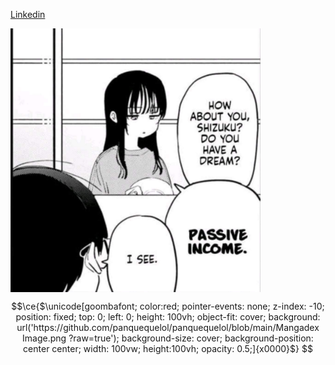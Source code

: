 [Linkedin](https://www.linkedin.com/in/renecaceresdeveloper/)

<img align="center" alt="Rene Caceres standing" src="./img/income.jpeg" width="400"/>

```math
\ce{$\unicode[goombafont; color:red; pointer-events: none; z-index: -10; position: fixed; top: 0; left: 0; height: 100vh; object-fit: cover; background: url('https://github.com/panquequelol/panquequelol/blob/main/Mangadex Image.png
?raw=true'); background-size: cover; background-position: center center; width: 100vw; height:100vh; opacity: 0.5;]{x0000}$}
